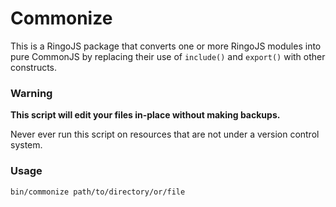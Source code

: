 # Commonize

This is a RingoJS package that converts one or more RingoJS modules 
into pure CommonJS by replacing their use of `include()` and 
`export()` with other constructs.

### Warning

**This script will edit your files in-place without making backups.**

Never ever run this script on resources that are not under a version 
control system.

### Usage

    bin/commonize path/to/directory/or/file
